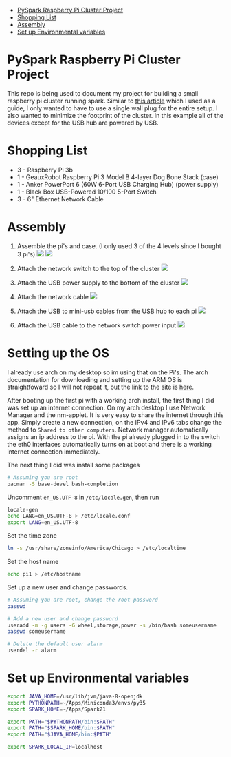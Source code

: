 <!-- TOC depthFrom:1 depthTo:6 withLinks:1 updateOnSave:1 orderedList:0 -->

- [PySpark Raspberry Pi Cluster Project](#pyspark-raspberry-pi-cluster-project)
- [Shopping List](#shopping-list)
- [Assembly](#assembly)
- [Set up Environmental variables](#set-up-environmental-variables)

<!-- /TOC -->

# PySpark Raspberry Pi Cluster Project

This repo is being used to document my project for building a small raspberry pi cluster running spark. Similar to [this article](http://makezine.com/projects/build-a-compact-4-node-raspberry-pi-cluster/) which I used as a guide, I only wanted to have to use a single wall plug for the entire setup. I also wanted to minimize the footprint of the cluster. In this example all of the devices except for the USB hub are powered by USB.

# Shopping List
* 3 - Raspberry Pi 3b
* 1 - GeauxRobot Raspberry Pi 3 Model B 4-layer Dog Bone Stack (case)
* 1 - Anker PowerPort 6 (60W 6-Port USB Charging Hub) (power supply)
* 1 - Black Box USB-Powered 10/100 5-Port Switch
* 3 - 6" Ethernet Network Cable

# Assembly

1) Assemble the pi's and case. (I only used 3 of the 4 levels since I bought 3 pi's)
![](images/img01.jpg)
![](images/img03.jpg)

2) Attach the network switch to the top of the cluster
![](images/img04.jpg)

3) Attach the USB power supply to the bottom of the cluster
![](images/img05.jpg)

4) Attach the network cable
![](images/img06.jpg)

5) Attach the USB to mini-usb cables from the USB hub to each pi
![](images/img07.jpg)

6) Attach the USB cable to the network switch power input
![](images/img08.jpg)

# Setting up the OS
I already use arch on my desktop so im using that on the Pi's. The arch documentation for downloading and setting up the ARM OS is straightfoward so I will not repeat it, but the link to the site is [here](https://archlinuxarm.org/platforms/armv8/broadcom/raspberry-pi-3).

After booting up the first pi with a working arch install, the first thing I did was set up an internet connection. On my arch desktop I use Network Manager and the nm-applet. It is very easy to share the internet through this app. Simply create a new connection, on the IPv4 and IPv6 tabs change the method to `Shared to other computers`. Network manager automatically assigns an ip address to the pi. With the pi already plugged in to the switch the eth0 interfaces automatically turns on at boot and there is a working internet connection immediately.

The next thing I did was install some packages

```sh
# Assuming you are root
pacman -S base-devel bash-completion
```

Uncomment `en_US.UTF-8` in `/etc/locale.gen`, then run
```sh
locale-gen
echo LANG=en_US.UTF-8 > /etc/locale.conf
export LANG=en_US.UTF-8
```

Set the time zone
```sh
ln -s /usr/share/zoneinfo/America/Chicago > /etc/localtime
```

Set the host name
```sh
echo pi1 > /etc/hostname
```





Set up a new user and change passwords.

```sh
# Assuming you are root, change the root password
passwd

# Add a new user and change password
useradd -m -g users -G wheel,storage,power -s /bin/bash someusername
passwd someusername

# Delete the default user alarm
userdel -r alarm

```




# Set up Environmental variables

```sh
export JAVA_HOME=/usr/lib/jvm/java-8-openjdk
export PYTHONPATH=~/Apps/Miniconda3/envs/py35
export SPARK_HOME=~/Apps/Spark21

export PATH="$PYTHONPATH/bin:$PATH"
export PATH="$SPARK_HOME/bin:$PATH"
export PATH="$JAVA_HOME/bin:$PATH"

export SPARK_LOCAL_IP=localhost
```

